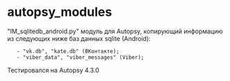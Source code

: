 # autopsy_modules
"IM_sqlitedb_android.py" модуль для Autopsy, копирующий информацию из следующих ниже баз данных sqlite (Android):

       - "vk.db", "kate.db" (ВКонтакте);
       - "viber_data", "viber_messages" (Viber);

Тестировался на Autopsy 4.3.0
